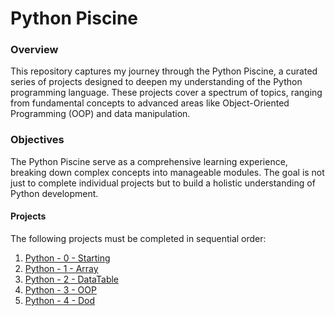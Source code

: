 # Python Piscine

### Overview

This repository captures my journey through the Python Piscine, a curated series of projects designed to deepen my understanding of the Python programming language. These projects cover a spectrum of topics, ranging from fundamental concepts to advanced areas like Object-Oriented Programming (OOP) and data manipulation.

### Objectives

The Python Piscine serve as a comprehensive learning experience, breaking down complex concepts into manageable modules. The goal is not just to complete individual projects but to build a holistic understanding of Python development.


#### Projects

The following projects must be completed in sequential order:

1. [Python - 0 - Starting](#)
2. [Python - 1 - Array](#)
3. [Python - 2 - DataTable](#)
4. [Python - 3 - OOP](#)
5. [Python - 4 - Dod](#)
